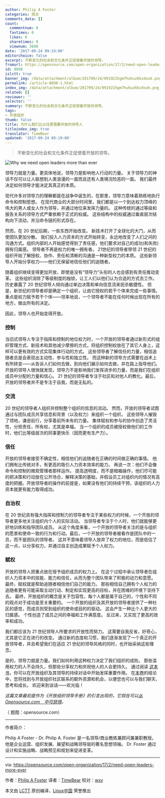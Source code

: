 ```yaml
---
author: Philip A Foster
categories: 观点
comments_data: []
count:
  commentnum: 0
  favtimes: 0
  likes: 0
  sharetimes: 0
  viewnum: 3698
date: '2017-09-24 09:19:00'
editorchoice: false
excerpt: 不断变化的社会和文化条件正促使着开放的领导。
fromurl: https://opensource.com/open-organization/17/2/need-open-leaders-more-ever
id: 8898
islctt: true
banner_img: /data/attachment/album/201709/24/091921hgm7huhuz6kzdsok.png
permalink: /article-8898-1.html
index_img: /data/attachment/album/201709/24/091921hgm7huhuz6kzdsok.png.thumb.jpg
related: []
reviewer: ''
selector: ''
summary: 不断变化的社会和文化条件正促使着开放的领导。
tags:
- 开放组织
thumb: false
title: 为什么我们比以往更需要开放的领导人
titleindex_img: true
translator: TimeBear
updated: '2017-09-24 09:19:00'
---
```



> 
> 不断变化的社会和文化条件正促使着开放的领导。
> 
> 
> 


![Why we need open leaders more than ever](/data/attachment/album/201709/24/091921hgm7huhuz6kzdsok.png "为什么我们比以往更需要开放的领导人")


领导力就是力量。更具体地说，领导力是影响他人行动的力量。 关于领导力的神话不仅可以让人联想到人类浪漫的一面而且还有人类境况险恶的一面。 我们最终决定如何领导才能决定其真正的本质。


现代许多对领导力的理解都是在战争中诞生的，在那里，领导力意味着熟练地执行命令和控制思想。 在现代商业的大部分时间里，我们都是以一个到达权力顶峰的伟大的男人或女人作为领导，并通过地位来发挥力量的。 这种传统的通过等级和报告关系的领导方式严重依赖于正式的权威。 这些结构中的权威通过垂直层次结构向下流动，并沿命令链的形式存在。


然而，在 20 世纪后期，一些东西开始改变。 新技术打开了全球化的大门，从而使团队更加分散。 我们投入人力资本的方式开始转变，永远地改变了人们之间的沟通方式。组织内部的人开始感觉得到了责任感，他们要求对自己的成功(和失败)拥有归属感。 领导者不再是权力的唯一拥有者。 21世纪的领导者带领 21 世纪的组织开始了解授权、协作、责任和清晰的沟通是一种新型权力的本质。 这些新领导人开始分享权力——他们无保留地信任他们的追随者。


随着组织继续变得更加开放，即使是没有“领导力”头衔的人也会感到有责任推动变革。 这些组织消除了等级制度的枷锁，让工人们以他们认为合适的方式去工作。 历史暴露了 20 世纪领导人倾向通过单边决策和单向信息流来扼杀敏捷性。 但是，新世纪的领导者却是确定一个组织，让由它授权的若干个体来完成一些事情。 重点是权力赋予若干个体——坦率地说，一个领导者不能在任何时候出现在所有的地方，做出所有的决定。


因此，领导人也开始变得开放。


### 控制


当旧式领导人专注于指挥和控制的地位权力时，一个开放的领导者通过新形式的组织管理方式、新技术和其他减少摩擦的方式，将组织控制权放在了其它人身上，这样可以更有效的方式实现集体行动的方式。 这些领导者了解信任的力量，相信追随者总是会表现出主动性、参与性和独立性。 而这种新的领导方式需要在战术上有所转变——从告诉人们如何去做，到向他们展示如何去做，并在路上指导他们。开放的领导人很快就发现，领导力不是影响我们发挥进步的力量，而是我们在组织成员中分配的力量和信心。 21 世纪的领导者专注于社区和对他人的教化。最后，开放的领导者并不是专注于自我，而是无私的。


### 交流


20 世纪的领导者人组织并控制整个组织的信息的流动。 然而，开放的领导者试图通过与团队成员共享信息和背景（以及权力）来组织一个组织。 这些领导人摧毁了领地，谦逊前行，分享着前所未有的力量。 集体赋权和参与的协作创造了灵活性，分担责任，所有权，尤其是幸福。 当一个组织的成员被授权做他们的工作时，他们比等级层次的同事更快乐（因而更有生产力）。


### 信任


开放的领导者接受不确定性，相信他们的追随者在正确的时间做正确的事情。 他们拥有比传统对手，有更高的吸引人力资本效率的能力。 再说一次：他们不会像命令和控制的微观管理者那样运作。 提高透明度，而不是暗箱操作，他们尽可能的把决策和行动放在公开场合，解释决策的基础，并假设员工对组织内的情况有高度的把握。开放领导者的操作的前提是，如果没有他们的持续干预，该组织的人力资本就更有能力取得成功。


### 自治权


在 20 世纪具有强大指挥和控制力的领导者专注于某些权力的时候，一个开放的领导者更多地关注组织内个人的实际活动。 当领导者专注于个人时，他们就能够更好地训练和指导团队成员。 从这个角度来看，一个开放的领导者关注的是与组织的愿景和使命一致的行为和行动。最后，一个开放的领导者被看作是团队中的一员，而不是团队的领导者。 这并不意味着领导人放弃了权力的地位，而是低估了这一点，以分享权力，并通过自主创造成果赋予个人权力。


### 赋权


开放的领导人把重点放在授予组织成员的权力上。 在这个过程中承认领导者在组织人力资本中的技能、能力和信任，从而为整个团队带来了积极的动力和意愿。 最终，赋权就是帮助追随者相信他们自己的能力。 那些相信自己拥有个人权力的追随者更有可能采取主动行动、制定和实现更高的目标，并在困难的环境下坚持下去。 最终，开放组织的概念是关于包容性，每个人都是属于自己的，个性和不同的观点对于成功是至关重要的。 一个开放的组织及其开放的领导者提供了一种社区的感觉，而成员则受到组织的使命或目的的驱动。 这会产生一种比个人更大的归属感。 个性创造了成员之间的幸福和工作满意度。 反过来，又实现了更高的效率和成功。


我们都应该为 21 世纪领导人所要求的开放性而努力。 这需要自我反省，好奇心，尤其是它正在进行的改变。 通过新的态度和习惯，我们逐渐发现了一个真正的开放领导者，并且希望我们在适应 21 世纪的领导风格的同时，也开始采纳这些理念。


是的，领导力就是力量。我们如何利用这种权力决定了我们组织的成败。 那些滥用权力的人不会持久，但那些分享权力和庆祝他人的人会更持久。 通过阅读 [这本书](https://opensource.com/open-organization/resources/leaders-manual)，你可以在开放组织及其领导的持续对话中开始发挥重要作用。 在[本卷](https://opensource.com/open-organization/resources/leaders-manual)的结论中，您将找到与开放组织社区联系的额外资源和机会，以便您也可以与我们聊天、思考和成长。 欢迎来到谈话——欢光临！


*这篇文章最初是作为《开放组织领导手册》的引言出现的，它现在可以[从 Opensource.com　中可获得](https://opensource.com/open-organization/resources/leaders-manual)。*


（ 题图：opensource.com）




---


作者简介：


Philip A Foster - Dr. Philip A. Foster 是一名领导/商业教练兼顾问兼兼职教授。 他是企业运营、组织发展、展望和战略领导层的著名思想领袖。 Dr. Foster 通过设计和实施战略、战略预见和规划来促进变革。




---


via: <https://opensource.com/open-organization/17/2/need-open-leaders-more-ever>


作者：[Philip A Foster](https://opensource.com/users/maximumchange) 译者：[TimeBear](https://github.com/TimeBear) 校对：[wxy](https://github.com/wxy)


本文由 [LCTT](https://github.com/LCTT/TranslateProject) 原创编译，[Linux中国](https://linux.cn/) 荣誉推出